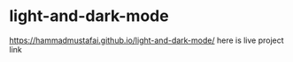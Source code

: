 # light-and-dark-mode
https://hammadmustafai.github.io/light-and-dark-mode/  here is live project link
